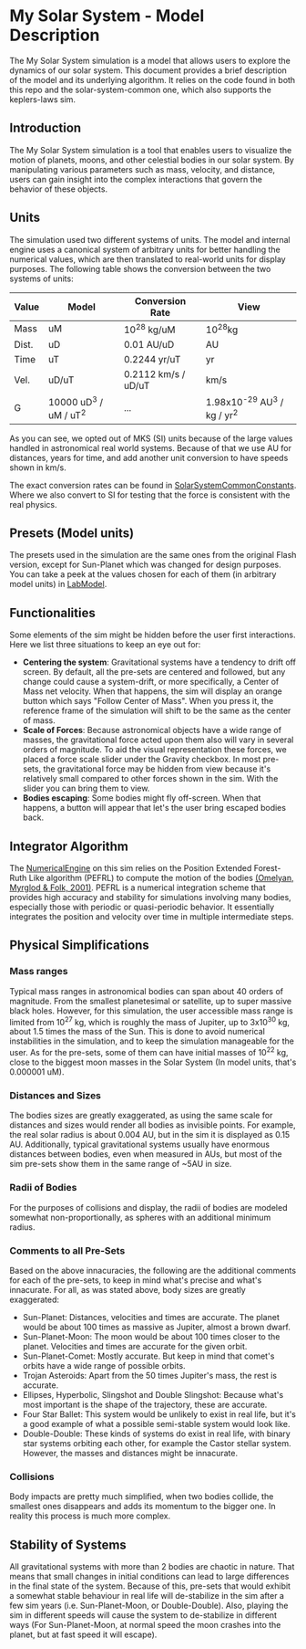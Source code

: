 # My Solar System - Model Description

The My Solar System simulation is a model that allows users to explore the dynamics of our solar system. This document
provides a brief description of the model and its underlying algorithm. It relies on the code found in both this repo
and the solar-system-common one, which also supports the keplers-laws sim.

## Introduction

The My Solar System simulation is a tool that enables users to visualize the motion of planets, moons, and other
celestial bodies in our solar system. By manipulating various parameters such as mass, velocity, and distance, users can
gain insight into the complex interactions that govern the behavior of these objects.

## Units

The simulation used two different systems of units. The model and internal engine uses a canonical system of arbitrary
units for better handling the numerical values, which are then translated to real-world units for display purposes. The
following table shows the conversion between the two systems of units:

| Value | Model                                      | Conversion Rate       | View                                                       |
|-------|--------------------------------------------|-----------------------|------------------------------------------------------------|
| Mass  | uM                                         | 10<sup>28</sup> kg/uM | 10<sup>28</sup>kg                                          |
| Dist. | uD                                         | 0.01 AU/uD            | AU                                                         |
| Time  | uT                                         | 0.2244 yr/uT          | yr                                                         |
| Vel.  | uD/uT                                      | 0.2112 km/s / uD/uT   | km/s                                                       |
| G     | 10000 uD<sup>3</sup> / uM / uT<sup>2</sup> | ...                   | 1.98x10<sup>-29</sup> AU<sup>3</sup> / kg / yr<sup>2</sup> |

As you can see, we opted out of MKS (SI) units because of the large values handled in astronomical real world systems.
Because of that we use AU for distances, years for time, and add another unit conversion to have speeds shown in km/s.

The exact conversion rates can be found
in [SolarSystemCommonConstants](https://github.com/phetsims/solar-system-common/blob/670cc9ea98513bf05573646623904c86e524f908/js/SolarSystemCommonConstants.ts#L13-L20).
Where we also convert to SI for testing that the force is consistent with the real physics.

## Presets (Model units)

The presets used in the simulation are the same ones from the original Flash version, except for Sun-Planet which was
changed for design purposes. You can take a peek at the values chosen for each of them (in arbitrary model units) in [LabModel](https://github.com/phetsims/my-solar-system/blob/df3444bce5fb14dae7ce5ec882ce5ddd353531a0/js/lab/model/LabModel.ts#L91).

## Functionalities

Some elements of the sim might be hidden before the user first interactions. Here we list three situations to keep an
eye out for:

- **Centering the system**: Gravitational systems have a tendency to drift off screen. By default, all the pre-sets are
  centered and followed, but any change could cause a system-drift, or more specifically, a Center of Mass net velocity.
  When that happens, the sim will display an orange button which says "Follow Center of Mass". When you press it, the
  reference frame of the simulation will shift to be the same as the center of mass.
- **Scale of Forces**: Because astronomical objects have a wide range of masses, the gravitational force acted upon them
  also will vary in several orders of magnitude. To aid the visual representation these forces, we placed a force scale
  slider under the Gravity checkbox. In most pre-sets, the gravitational force may be hidden from view because it's
  relatively small compared to other forces shown in the sim. With the slider you can bring them to view.
- **Bodies escaping**: Some bodies might fly off-screen. When that happens, a button will appear that let's the user
  bring escaped bodies back.

## Integrator Algorithm

The [NumericalEngine](https://github.com/phetsims/my-solar-system/blob/d55f4e68c494be3d6f31d64e7085e5ad2ca9c6f6/js/common/model/NumericalEngine.ts)
on this sim relies on the Position Extended Forest-Ruth Like algorithm (PEFRL) to compute the motion of the
bodies [(Omelyan, Myrglod & Folk, 2001)](https://arxiv.org/abs/cond-mat/0110585). PEFRL is a numerical integration
scheme that provides high accuracy and stability for simulations involving many bodies, especially those with periodic
or quasi-periodic behavior. It essentially integrates the position and velocity over time in multiple intermediate
steps.

## Physical Simplifications

### Mass ranges

Typical mass ranges in astronomical bodies can span about 40 orders of magnitude. From the smallest planetesimal or
satellite, up to super massive black holes. However, for this simulation, the user accessible mass range is limited from
10<sup>27</sup> kg, which is roughly the mass of Jupiter, up to 3x10<sup>30</sup> kg, about 1.5 times the mass of the
Sun. This is done to avoid numerical instabilities in the simulation, and to keep the simulation manageable for the
user. As for the pre-sets, some of them can have initial masses of 10<sup>22</sup> kg, close to the biggest moon masses
in the Solar System (In model units, that's 0.000001 uM).

### Distances and Sizes

The bodies sizes are greatly exaggerated, as using the same scale for distances and sizes would render all bodies as
invisible points. For example, the real solar radius is about 0.004 AU, but in the sim it is displayed as 0.15 AU.
Additionally, typical gravitational systems usually have enormous distances between bodies, even when measured in AUs,
but most of the sim pre-sets show them in the same range of ~5AU in size.

### Radii of Bodies

For the purposes of collisions and display, the radii of bodies are modeled somewhat non-proportionally, as spheres with
an additional minimum radius.

### Comments to all Pre-Sets

Based on the above innacuracies, the following are the additional comments for each of the pre-sets, to keep in mind
what's precise and what's innacurate. For all, as was stated above, body sizes are greatly exaggerated:

- Sun-Planet: Distances, velocities and times are accurate. The planet would be about 100 times as massive as Jupiter,
  almost a brown dwarf.
- Sun-Planet-Moon: The moon would be about 100 times closer to the planet. Velocities and times are accurate for the
  given orbit.
- Sun-Planet-Comet: Mostly accurate. But keep in mind that comet's orbits have a wide range of possible orbits.
- Trojan Asteroids: Apart from the 50 times Jupiter's mass, the rest is accurate.
- Ellipses, Hyperbolic, Slingshot and Double Slingshot: Because what's most important is the shape of the trajectory,
  these are accurate.
- Four Star Ballet: This system would be unlikely to exist in real life, but it's a good example of what a possible
  semi-stable system would look like.
- Double-Double: These kinds of systems do exist in real life, with binary star systems orbiting each other, for example
  the Castor stellar system. However, the masses and distances might be innacurate.

### Collisions

Body impacts are pretty much simplified, when two bodies collide, the smallest ones disappears and adds its momentum to
the bigger one. In reality this process is much more complex.

## Stability of Systems

All gravitational systems with more than 2 bodies are chaotic in nature. That means that small changes in initial
conditions can lead to large differences in the final state of the system. Because of this, pre-sets that would exhibit
a somewhat stable behaviour in real life will de-stabilize in the sim after a few sim years (i.e. Sun-Planet-Moon, or
Double-Double). Also, playing the sim in different speeds will cause the system to de-stabilize in different ways (For
Sun-Planet-Moon, at normal speed the moon crashes into the planet, but at fast speed it will escape).
